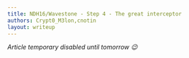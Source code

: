 ```yaml
---
title: NDH16/Wavestone - Step 4 - The great interceptor
authors: Crypt0_M3lon,cnotin
layout: writeup
---
```


_Article temporary disabled until tomorrow :wink:_